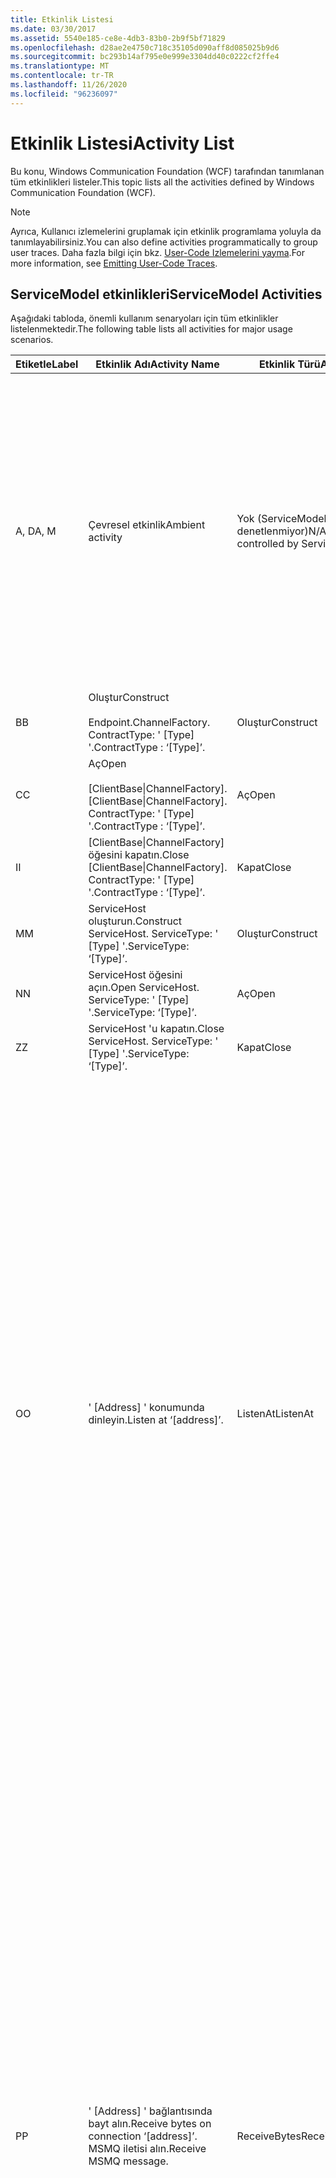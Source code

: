```yaml
---
title: Etkinlik Listesi
ms.date: 03/30/2017
ms.assetid: 5540e185-ce8e-4db3-83b0-2b9f5bf71829
ms.openlocfilehash: d28ae2e4750c718c35105d090aff8d085025b9d6
ms.sourcegitcommit: bc293b14af795e0e999e3304dd40c0222cf2ffe4
ms.translationtype: MT
ms.contentlocale: tr-TR
ms.lasthandoff: 11/26/2020
ms.locfileid: "96236097"
---
```

# <a name="activity-list"></a><span data-ttu-id="324d4-102">Etkinlik Listesi</span><span class="sxs-lookup"><span data-stu-id="324d4-102">Activity List</span></span>

<span data-ttu-id="324d4-103">Bu konu, Windows Communication Foundation (WCF) tarafından tanımlanan tüm etkinlikleri listeler.</span><span class="sxs-lookup"><span data-stu-id="324d4-103">This topic lists all the activities defined by Windows Communication Foundation (WCF).</span></span>  
  
> [!NOTE]
> <span data-ttu-id="324d4-104">Ayrıca, Kullanıcı izlemelerini gruplamak için etkinlik programlama yoluyla da tanımlayabilirsiniz.</span><span class="sxs-lookup"><span data-stu-id="324d4-104">You can also define activities programmatically to group user traces.</span></span> <span data-ttu-id="324d4-105">Daha fazla bilgi için bkz. [User-Code Izlemelerini yayma](emitting-user-code-traces.md).</span><span class="sxs-lookup"><span data-stu-id="324d4-105">For more information, see [Emitting User-Code Traces](emitting-user-code-traces.md).</span></span>  
  
## <a name="servicemodel-activities"></a><span data-ttu-id="324d4-106">ServiceModel etkinlikleri</span><span class="sxs-lookup"><span data-stu-id="324d4-106">ServiceModel Activities</span></span>  

 <span data-ttu-id="324d4-107">Aşağıdaki tabloda, önemli kullanım senaryoları için tüm etkinlikler listelenmektedir.</span><span class="sxs-lookup"><span data-stu-id="324d4-107">The following table lists all activities for major usage scenarios.</span></span>  
  
|<span data-ttu-id="324d4-108">Etiketle</span><span class="sxs-lookup"><span data-stu-id="324d4-108">Label</span></span>|<span data-ttu-id="324d4-109">Etkinlik Adı</span><span class="sxs-lookup"><span data-stu-id="324d4-109">Activity Name</span></span>|<span data-ttu-id="324d4-110">Etkinlik Türü</span><span class="sxs-lookup"><span data-stu-id="324d4-110">Activity Type</span></span>|<span data-ttu-id="324d4-111">Açıklama</span><span class="sxs-lookup"><span data-stu-id="324d4-111">Description</span></span>|  
|-----------|-------------------|-------------------|-----------------|  
|<span data-ttu-id="324d4-112">A, D</span><span class="sxs-lookup"><span data-stu-id="324d4-112">A, M</span></span>|<span data-ttu-id="324d4-113">Çevresel etkinlik</span><span class="sxs-lookup"><span data-stu-id="324d4-113">Ambient activity</span></span>|<span data-ttu-id="324d4-114">Yok (ServiceModel tarafından denetlenmiyor)</span><span class="sxs-lookup"><span data-stu-id="324d4-114">N/A (this is not controlled by ServiceModel)</span></span>|<span data-ttu-id="324d4-115">KIMLIĞI, ServiceModel koduna (istemci tarafı veya sunucu tarafı) yapılan herhangi bir çağrının önüne TLS olarak ayarlanmış olan etkinlik.</span><span class="sxs-lookup"><span data-stu-id="324d4-115">The activity whose ID is set in TLS before any calls to ServiceModel code (client side or server side).</span></span><br /><br /> <span data-ttu-id="324d4-116">Örnek: WCF istemcisi veya serviceHost üzerinde Open çağrısı yapılacak bir etkinlik. Open çağırılır.</span><span class="sxs-lookup"><span data-stu-id="324d4-116">Example: An activity where  open is called on the WCF client or serviceHost.open is called.</span></span>|  
|<span data-ttu-id="324d4-117">B</span><span class="sxs-lookup"><span data-stu-id="324d4-117">B</span></span>|<span data-ttu-id="324d4-118">Oluştur</span><span class="sxs-lookup"><span data-stu-id="324d4-118">Construct</span></span><br /><br /> <span data-ttu-id="324d4-119">Endpoint.</span><span class="sxs-lookup"><span data-stu-id="324d4-119">ChannelFactory.</span></span> <span data-ttu-id="324d4-120">ContractType: ' [Type] '.</span><span class="sxs-lookup"><span data-stu-id="324d4-120">ContractType : ‘[Type]’.</span></span>|<span data-ttu-id="324d4-121">Oluştur</span><span class="sxs-lookup"><span data-stu-id="324d4-121">Construct</span></span>||  
|<span data-ttu-id="324d4-122">C</span><span class="sxs-lookup"><span data-stu-id="324d4-122">C</span></span>|<span data-ttu-id="324d4-123">Aç</span><span class="sxs-lookup"><span data-stu-id="324d4-123">Open</span></span><br /><br /> <span data-ttu-id="324d4-124">[ClientBase&#124;ChannelFactory].</span><span class="sxs-lookup"><span data-stu-id="324d4-124">[ClientBase&#124;ChannelFactory].</span></span> <span data-ttu-id="324d4-125">ContractType: ' [Type] '.</span><span class="sxs-lookup"><span data-stu-id="324d4-125">ContractType : ‘[Type]’.</span></span>|<span data-ttu-id="324d4-126">Aç</span><span class="sxs-lookup"><span data-stu-id="324d4-126">Open</span></span>||  
|<span data-ttu-id="324d4-127">I</span><span class="sxs-lookup"><span data-stu-id="324d4-127">I</span></span>|<span data-ttu-id="324d4-128">[ClientBase&#124;ChannelFactory] öğesini kapatın.</span><span class="sxs-lookup"><span data-stu-id="324d4-128">Close [ClientBase&#124;ChannelFactory].</span></span> <span data-ttu-id="324d4-129">ContractType: ' [Type] '.</span><span class="sxs-lookup"><span data-stu-id="324d4-129">ContractType : ‘[Type]’.</span></span>|<span data-ttu-id="324d4-130">Kapat</span><span class="sxs-lookup"><span data-stu-id="324d4-130">Close</span></span>||  
|<span data-ttu-id="324d4-131">M</span><span class="sxs-lookup"><span data-stu-id="324d4-131">M</span></span>|<span data-ttu-id="324d4-132">ServiceHost oluşturun.</span><span class="sxs-lookup"><span data-stu-id="324d4-132">Construct ServiceHost.</span></span> <span data-ttu-id="324d4-133">ServiceType: ' [Type] '.</span><span class="sxs-lookup"><span data-stu-id="324d4-133">ServiceType: ‘[Type]’.</span></span>|<span data-ttu-id="324d4-134">Oluştur</span><span class="sxs-lookup"><span data-stu-id="324d4-134">Construct</span></span>||  
|<span data-ttu-id="324d4-135">N</span><span class="sxs-lookup"><span data-stu-id="324d4-135">N</span></span>|<span data-ttu-id="324d4-136">ServiceHost öğesini açın.</span><span class="sxs-lookup"><span data-stu-id="324d4-136">Open ServiceHost.</span></span> <span data-ttu-id="324d4-137">ServiceType: ' [Type] '.</span><span class="sxs-lookup"><span data-stu-id="324d4-137">ServiceType: ‘[Type]’.</span></span>|<span data-ttu-id="324d4-138">Aç</span><span class="sxs-lookup"><span data-stu-id="324d4-138">Open</span></span>||  
|<span data-ttu-id="324d4-139">Z</span><span class="sxs-lookup"><span data-stu-id="324d4-139">Z</span></span>|<span data-ttu-id="324d4-140">ServiceHost 'u kapatın.</span><span class="sxs-lookup"><span data-stu-id="324d4-140">Close ServiceHost.</span></span> <span data-ttu-id="324d4-141">ServiceType: ' [Type] '.</span><span class="sxs-lookup"><span data-stu-id="324d4-141">ServiceType: ‘[Type]’.</span></span>|<span data-ttu-id="324d4-142">Kapat</span><span class="sxs-lookup"><span data-stu-id="324d4-142">Close</span></span>||  
|<span data-ttu-id="324d4-143">O</span><span class="sxs-lookup"><span data-stu-id="324d4-143">O</span></span>|<span data-ttu-id="324d4-144">' [Address] ' konumunda dinleyin.</span><span class="sxs-lookup"><span data-stu-id="324d4-144">Listen at ‘[address]’.</span></span>|<span data-ttu-id="324d4-145">ListenAt</span><span class="sxs-lookup"><span data-stu-id="324d4-145">ListenAt</span></span>|<span data-ttu-id="324d4-146">Bu ve sonraki etkinlik, aktarıma özeldir.</span><span class="sxs-lookup"><span data-stu-id="324d4-146">This and the next activity are transport-specific.</span></span> <span data-ttu-id="324d4-147">ListenAt etkinliği, kanal dinleyicisinin dinlediği adresle eşleşen içeriği temsil eder.</span><span class="sxs-lookup"><span data-stu-id="324d4-147">The ListenAt activity represents the content that maps to the address where the channel listener listens at.</span></span> <span data-ttu-id="324d4-148">MSMQ söz konusu olduğunda, kuyruk tek bir adresle eşlendiğinden sıranın kendisi bu değildir.</span><span class="sxs-lookup"><span data-stu-id="324d4-148">In the case of MSMQ, it is the queue itself since the queue maps to one address.</span></span> <span data-ttu-id="324d4-149">Bu etkinlik, MSMQ durumunda MSMQ iletileri için bağlantı yönelimli aktarımlara karşı gelen bağlantıları dinler.</span><span class="sxs-lookup"><span data-stu-id="324d4-149">This activity listens for incoming connections in the case of connection-oriented transports, for MSMQ messages in the case of MSMQ.</span></span> <span data-ttu-id="324d4-150">Bu etkinlik ServiceHost. Open () sırasında oluşturulur ve dinleyiciyi oluşturma ve atma ile ilgili izlemeleri ve tüm ReceiveBytes etkinliklerine aktarmayı içerir.</span><span class="sxs-lookup"><span data-stu-id="324d4-150">This activity is created during ServiceHost.Open(), and contains the traces related to creating and disposing the listener, as well as transferring out to all ReceiveBytes activities.</span></span>|  
|<span data-ttu-id="324d4-151">P</span><span class="sxs-lookup"><span data-stu-id="324d4-151">P</span></span>|<span data-ttu-id="324d4-152">' [Address] ' bağlantısında bayt alın.</span><span class="sxs-lookup"><span data-stu-id="324d4-152">Receive bytes on connection ‘[address]’.</span></span> <span data-ttu-id="324d4-153">MSMQ iletisi alın.</span><span class="sxs-lookup"><span data-stu-id="324d4-153">Receive MSMQ message.</span></span>|<span data-ttu-id="324d4-154">ReceiveBytes</span><span class="sxs-lookup"><span data-stu-id="324d4-154">ReceiveBytes</span></span>|<span data-ttu-id="324d4-155">Bu etkinlikte, sonunda bir WCF iletisi alacak veriler işlenir.</span><span class="sxs-lookup"><span data-stu-id="324d4-155">In this activity, data that will eventually get a WCF message is processed.</span></span> <span data-ttu-id="324d4-156">Gelen baytlar, bağlantıya dayalı taşıma veya http olması durumunda bekletilir.</span><span class="sxs-lookup"><span data-stu-id="324d4-156">Incoming bytes are waited in the case of connection-oriented transport or http.</span></span> <span data-ttu-id="324d4-157">TCP/adlandırılmış kanal için, bu etkinliğin ömrü bağlantı oluşturulduğu sırada oluşturulduğu gibi bağlantının kullanım süresidir.</span><span class="sxs-lookup"><span data-stu-id="324d4-157">For TCP/named-pipe, the lifetime of this activity is the lifetime of the connection, as it is created when the connection is created.</span></span> <span data-ttu-id="324d4-158">Http için bir ileti isteğinin kullanım ömrü ve ileti gönderildiğinde oluşturulur.</span><span class="sxs-lookup"><span data-stu-id="324d4-158">For http, it is of the lifetime of a message request and is created when the message is sent.</span></span> <span data-ttu-id="324d4-159">Bu etkinlik, varsa bağlantıyı oluşturma ve atma ile ilgili izlemeleri içerir ve tüm ileti (nesne) işleme etkinliklerine aktarır.</span><span class="sxs-lookup"><span data-stu-id="324d4-159">This activity contains the traces related to creating and disposing the connection if applicable, as well as transfers out to all message (object) processing activities.</span></span><br /><br /> <span data-ttu-id="324d4-160">MSMQ söz konusu olduğunda, MSMQ iletisinin alındığı etkinliktir.</span><span class="sxs-lookup"><span data-stu-id="324d4-160">In the case of MSMQ, it is the activity where the MSMQ message is retrieved.</span></span>|  
|<span data-ttu-id="324d4-161">Q</span><span class="sxs-lookup"><span data-stu-id="324d4-161">Q</span></span>|<span data-ttu-id="324d4-162">İşlem iletisi [sayı].</span><span class="sxs-lookup"><span data-stu-id="324d4-162">Process message [number].</span></span> <span data-ttu-id="324d4-163">(Yani, [Number], 1 ile başlayan tek bir artış değeridir.)</span><span class="sxs-lookup"><span data-stu-id="324d4-163">(Note, [number] is a monotonically increasing value which starts at 1.)</span></span>|<span data-ttu-id="324d4-164">ProcessMessage</span><span class="sxs-lookup"><span data-stu-id="324d4-164">ProcessMessage</span></span>|<span data-ttu-id="324d4-165">Gelen bir iletiyi işleyin.</span><span class="sxs-lookup"><span data-stu-id="324d4-165">Process an incoming message.</span></span> <span data-ttu-id="324d4-166">Bu etkinlik, bir WCF ileti nesnesi oluşturmak için tüm veriler (bayt, MSMQ iletisi) alındığında başlar.</span><span class="sxs-lookup"><span data-stu-id="324d4-166">This activity starts when all the data (bytes, MSMQ message) are received to form a WCF message object.</span></span> <span data-ttu-id="324d4-167">Bu etkinliğin içindeki izlemeler üst bilgi işlemeyle ilgilenir.</span><span class="sxs-lookup"><span data-stu-id="324d4-167">Traces within this activity deal with header processing.</span></span><br /><br /> <span data-ttu-id="324d4-168">Dağıtılabilir bir ileti biçimlendirilmişse, ServiceHost ProcessAction etkinliği ilgili etkinlik KIMLIĞI arandıktan sonra öğesine geçiş yapar.</span><span class="sxs-lookup"><span data-stu-id="324d4-168">Once a message that can be dispatched is formed, the ServiceHost ProcessAction activity is switched to after looking up the corresponding Activity ID.</span></span>|  
|<span data-ttu-id="324d4-169">D, S</span><span class="sxs-lookup"><span data-stu-id="324d4-169">D, S</span></span>|<span data-ttu-id="324d4-170">' [Action] ' eylemini işleyin.</span><span class="sxs-lookup"><span data-stu-id="324d4-170">Process action ‘[action]’.</span></span>|<span data-ttu-id="324d4-171">ProcessAction</span><span class="sxs-lookup"><span data-stu-id="324d4-171">ProcessAction</span></span>|<span data-ttu-id="324d4-172">İletiyi alma sırasında kullanıcı koduna ve gönderme sırasında ters sırada göndermek için taşıma/güvenlik/RM yığını aracılığıyla iletiyi işleyin.</span><span class="sxs-lookup"><span data-stu-id="324d4-172">Process the message through the Transport/Security/RM stack for dispatching the message to user code on receive, and in the reverse order on send.</span></span><br /><br /> <span data-ttu-id="324d4-173">Sunucuda, bu etkinlik "etkinlik yayma" yoluyla ileti üstbilgisinde gönderildiyse yayılan etkinlik KIMLIĞINI kullanır; Aksi takdirde, yeni bir GUID oluşturulur.</span><span class="sxs-lookup"><span data-stu-id="324d4-173">On the server, this activity uses the propagated Activity ID if it is sent in the message header via "Activity Propagation"; otherwise, a new GUID is created.</span></span><br /><br /> <span data-ttu-id="324d4-174">İstek/yanıt sözleşmeleri için yanıt iletisi de bu etkinlikte işlenir.</span><span class="sxs-lookup"><span data-stu-id="324d4-174">The response message for request/reply contracts is also processed in that activity.</span></span>|  
|<span data-ttu-id="324d4-175">T</span><span class="sxs-lookup"><span data-stu-id="324d4-175">T</span></span>|<span data-ttu-id="324d4-176">' [Icondikkatini. Operation] ' yürütün.</span><span class="sxs-lookup"><span data-stu-id="324d4-176">Execute ‘[IContract.Operation]’.</span></span>|<span data-ttu-id="324d4-177">ExecuteUserCode</span><span class="sxs-lookup"><span data-stu-id="324d4-177">ExecuteUserCode</span></span>|<span data-ttu-id="324d4-178">Hizmet tarafında gönderdikten sonra Kullanıcı kodunu yürütün.</span><span class="sxs-lookup"><span data-stu-id="324d4-178">Execute user code after dispatch on the service side.</span></span> <span data-ttu-id="324d4-179">Bu etkinlik, Kullanıcı tarafından sağlanan koddan ServiceHost kodunu belirtmek için bir sınır sağlar.</span><span class="sxs-lookup"><span data-stu-id="324d4-179">This activity provides a boundary to delineate ServiceHost code from user-provided code.</span></span>|  
  
## <a name="security-activities"></a><span data-ttu-id="324d4-180">Güvenlik etkinlikleri</span><span class="sxs-lookup"><span data-stu-id="324d4-180">Security Activities</span></span>  

 <span data-ttu-id="324d4-181">Aşağıdaki tabloda güvenlik ile ilgili tüm etkinlikler listelenmektedir.</span><span class="sxs-lookup"><span data-stu-id="324d4-181">The following table lists all activities related to Security.</span></span>  
  
|<span data-ttu-id="324d4-182">Etkinlik Adı</span><span class="sxs-lookup"><span data-stu-id="324d4-182">Activity Name</span></span>|<span data-ttu-id="324d4-183">Etkinlik Türü</span><span class="sxs-lookup"><span data-stu-id="324d4-183">Activity Type</span></span>|<span data-ttu-id="324d4-184">Açıklama</span><span class="sxs-lookup"><span data-stu-id="324d4-184">Description</span></span>|  
|-------------------|-------------------|-----------------|  
|<span data-ttu-id="324d4-185">Güvenli oturum ayarla</span><span class="sxs-lookup"><span data-stu-id="324d4-185">Setup secure session</span></span>|<span data-ttu-id="324d4-186">SetupSecurity</span><span class="sxs-lookup"><span data-stu-id="324d4-186">SetupSecurity</span></span>|<span data-ttu-id="324d4-187">Yalnızca istemci tarafında bulunur.</span><span class="sxs-lookup"><span data-stu-id="324d4-187">Exists on the client side only.</span></span> <span data-ttu-id="324d4-188">Kimlik doğrulaması için tüm RST \*/SCT değişimlerinin yanı sıra güvenlik bağlamını ayarlamaya da sahiptir.</span><span class="sxs-lookup"><span data-stu-id="324d4-188">Contains all RST\*/SCT exchanges for authentication and setting the security context.</span></span> <span data-ttu-id="324d4-189">`propagateActivity` = `true` Bu etkinlik, hizmetin karşılık gelen işlem eylemi RST \* /SCT etkinlikleriyle birleştirilir.</span><span class="sxs-lookup"><span data-stu-id="324d4-189">If `propagateActivity`=`true`, this activity is merged with the service’s corresponding Process Action RST\*/SCT activities.</span></span>|  
|<span data-ttu-id="324d4-190">Güvenli oturumu Kapat</span><span class="sxs-lookup"><span data-stu-id="324d4-190">Close secure session</span></span>|<span data-ttu-id="324d4-191">SetupSecurity</span><span class="sxs-lookup"><span data-stu-id="324d4-191">SetupSecurity</span></span>|<span data-ttu-id="324d4-192">İstemci tarafında bulunur.</span><span class="sxs-lookup"><span data-stu-id="324d4-192">Exists on the client side.</span></span> <span data-ttu-id="324d4-193">Güvenli oturumu kapatmak için Iptal iletisi değişimini içerir.</span><span class="sxs-lookup"><span data-stu-id="324d4-193">Contains the Cancel message exchange for closing the secure session.</span></span> <span data-ttu-id="324d4-194">`propagateActivity` = `true` Bu etkinlik, hizmetten "iptal" işlem eylemiyle birleştirilir.</span><span class="sxs-lookup"><span data-stu-id="324d4-194">If `propagateActivity`=`true`, this activity is merged with the Process Action "Cancel" from the service.</span></span>|  
  
 <span data-ttu-id="324d4-195">Aşağıdaki tabloda, COM+ ile ilgili tüm etkinlikler listelenmektedir.</span><span class="sxs-lookup"><span data-stu-id="324d4-195">The following table lists all activities related to COM+.</span></span>  
  
|<span data-ttu-id="324d4-196">Etkinlik Adı</span><span class="sxs-lookup"><span data-stu-id="324d4-196">Activity Name</span></span>|<span data-ttu-id="324d4-197">Etkinlik Türü</span><span class="sxs-lookup"><span data-stu-id="324d4-197">Activity Type</span></span>|<span data-ttu-id="324d4-198">Açıklama</span><span class="sxs-lookup"><span data-stu-id="324d4-198">Description</span></span>|  
|-------------------|-------------------|-----------------|  
|<span data-ttu-id="324d4-199">COM+ örneği oluştur</span><span class="sxs-lookup"><span data-stu-id="324d4-199">Create COM+ instance</span></span>|<span data-ttu-id="324d4-200">TransferToCOMPlus</span><span class="sxs-lookup"><span data-stu-id="324d4-200">TransferToCOMPlus</span></span>|<span data-ttu-id="324d4-201">WCF kodundan gelen her COM+ çağrısı için 1 etkinlik örneği</span><span class="sxs-lookup"><span data-stu-id="324d4-201">1 activity instance for each COM+ call from WCF code</span></span>|  
|<span data-ttu-id="324d4-202">COM+ yürütme \<operation></span><span class="sxs-lookup"><span data-stu-id="324d4-202">Execute COM+ \<operation></span></span>|<span data-ttu-id="324d4-203">TransferToCOMPlus</span><span class="sxs-lookup"><span data-stu-id="324d4-203">TransferToCOMPlus</span></span>|<span data-ttu-id="324d4-204">WCF kodundan gelen her COM+ çağrısı için 1 etkinlik örneği</span><span class="sxs-lookup"><span data-stu-id="324d4-204">1 activity instance for each COM+ call from WCF code</span></span>|  
  
## <a name="wmi-activities"></a><span data-ttu-id="324d4-205">WMI etkinlikleri</span><span class="sxs-lookup"><span data-stu-id="324d4-205">WMI Activities</span></span>  

 <span data-ttu-id="324d4-206">Aşağıdaki tabloda WMI ile ilgili tüm etkinlikler listelenmektedir.</span><span class="sxs-lookup"><span data-stu-id="324d4-206">The following table lists all activities related to WMI.</span></span>  
  
|<span data-ttu-id="324d4-207">Etkinlik Adı</span><span class="sxs-lookup"><span data-stu-id="324d4-207">Activity Name</span></span>|<span data-ttu-id="324d4-208">Etkinlik Türü</span><span class="sxs-lookup"><span data-stu-id="324d4-208">Activity Type</span></span>|<span data-ttu-id="324d4-209">Açıklama</span><span class="sxs-lookup"><span data-stu-id="324d4-209">Description</span></span>|  
|-------------------|-------------------|-----------------|  
|<span data-ttu-id="324d4-210">WMI Get</span><span class="sxs-lookup"><span data-stu-id="324d4-210">WMI get</span></span>|<span data-ttu-id="324d4-211">Wgetobject</span><span class="sxs-lookup"><span data-stu-id="324d4-211">WMIGetObject</span></span>|<span data-ttu-id="324d4-212">Kullanıcı WMI 'dan veri alıyor.</span><span class="sxs-lookup"><span data-stu-id="324d4-212">User is retrieving data from WMI.</span></span>|  
|<span data-ttu-id="324d4-213">WMI put</span><span class="sxs-lookup"><span data-stu-id="324d4-213">WMI put</span></span>|<span data-ttu-id="324d4-214">Wmiputınstance</span><span class="sxs-lookup"><span data-stu-id="324d4-214">WmiPutInstance</span></span>|<span data-ttu-id="324d4-215">Kullanıcı WMI ile verileri güncelleştiriyor.</span><span class="sxs-lookup"><span data-stu-id="324d4-215">User is updating data with WMI.</span></span>|
